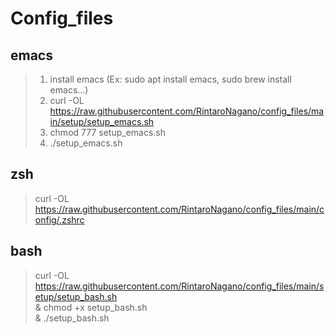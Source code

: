 # Config_files
## emacs
> 1. install emacs (Ex: sudo apt install emacs, sudo brew install emacs...)
> 1. curl -OL https://raw.githubusercontent.com/RintaroNagano/config_files/main/setup/setup_emacs.sh
> 1. chmod 777 setup_emacs.sh
> 1. ./setup_emacs.sh

## zsh
> curl -OL https://raw.githubusercontent.com/RintaroNagano/config_files/main/config/.zshrc

## bash
> curl -OL https://raw.githubusercontent.com/RintaroNagano/config_files/main/setup/setup_bash.sh \
> & chmod +x setup_bash.sh \
> & ./setup_bash.sh

